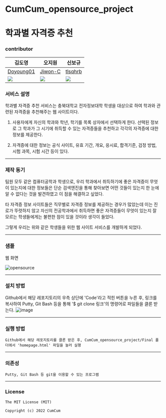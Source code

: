 # CumCum_opensource_project

# 학과별 자격증 추천
### contributor
|김도영|오지원|신보규|
|------|---|---|
|[Doyoung01](https://github.com/Doyoung01)|[Jiwon-C](https://github.com/Jiwon-C)|[tlsqhrb](https://github.com/tlsqhrb)|
|<img src="https://img.shields.io/badge/Naver-brightgreen?style=flat-square&logo=Naver&logoColor=white&link=mailto:jjyo0108@naver.com"/>|<img src="https://img.shields.io/badge/Naver-brightgreen?style=flat-square&logo=Naver&logoColor=white&link=mailto:hi2777@naver.com"/>|<img src="https://img.shields.io/badge/Naver-brightgreen?style=flat-square&logo=Naver&logoColor=white&link=mailto:tlsqhrb123@naver.com"/>|


### 서비스 설명
 학과별 자격증 추천 서비스는 충북대학교 전자정보대학 학생을 대상으로 하여 학과와 관련된 자격증을 추천해주는 웹 사이트이다.

1. 사용자에게 자신의 학과와 학년, 학기를 목록 상자에서 선택하게 한다. 선택된 정보로 그 학과가 그 시기에 취득할 수 있는 자격증들을 추천하고 각각의 자격증에 대한 정보를 제공한다.

2. 자격증에 대한 정보는 공식 사이트, 유효 기간, 개요, 응시료, 합격기준, 검정 방법, 시험 과목, 시험 시간 등이 있다.

----
### 제작 동기
팀원 모두 같은 컴퓨터공학과 학생으로, 우리 학과에서 취득하기에 좋은 자격증이 무엇이 있는지에 대한 정보들은 단순 검색엔진을 통해 찾아보면 어떤 것들이 있는지 한 눈에 알 수 없다는 것을 발견하였고 이 점을 해결하고 싶었다. 

타 자격증 정보 사이트들은 직무별로 자격증 정보를 제공하는 경우가 많았는데 이는 진로가 뚜렷하지 않고 자신의 전공학과에서 취득하면 좋은 자격증들이 무엇이 있는지 잘 모르는 학생들에게는 불편한 점이 있을 것이라 생각이 들었다. 

그렇게 우리는 위와 같은 학생들을 위한 웹 사이트 서비스를 개발하게 되었다. 

-----
### 샘플

웹 화면

![opensource](https://user-images.githubusercontent.com/74997217/171997958-0df5d04d-ff69-4929-b571-4fbf8cbf6878.gif)


-----
### 설치 방법

Github에서 해당 레포지토리의 우측 상단에 'Code'라고 적힌 버튼을 누른 후, 링크를 복사하여 Putty, Git Bash 등을 통해 '$ git clone 링크'의 명령어로 파일들을 클론 받는다.
![image](https://user-images.githubusercontent.com/74997144/171998245-a1691e46-bc36-4b87-a6b2-e1e6b520e962.png)


-----
### 실행 방법
```
Github에서 해당 레포지토리를 클론 받은 후, CumCum_opensource_project/Final 폴더에서 'homepage.html' 파일을 눌러 실행
```

-----
### 의존성
```
Putty, Git Bash 등 git을 이용할 수 있는 프로그램
```

----
### License
```
The MIT License (MIT)

Copyright (c) 2022 CumCum
```
